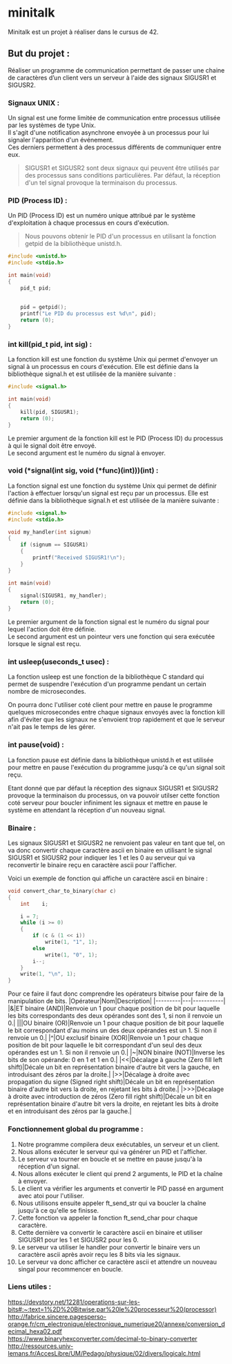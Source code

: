 # minitalk
Minitalk est un projet à réaliser dans le cursus de 42.

## But du projet :
Réaliser un programme de communication permettant de passer une chaine de caractères d’un client vers un serveur à l'aide des signaux SIGUSR1 et SIGUSR2.

### Signaux UNIX :
Un signal est une forme limitée de communication entre processus utilisée par les systèmes de type Unix.  
Il s'agit d'une notification asynchrone envoyée à un processus pour lui signaler l'apparition d'un événement.  
Ces derniers permettent à des processus différents de communiquer entre eux.  

> SIGUSR1 et SIGUSR2 sont deux signaux qui peuvent être utilisés par des processus sans conditions particulières. 
> Par défaut, la réception d'un tel signal provoque la terminaison du processus.

### PID (Process ID) :
Un PID (Process ID) est un numéro unique attribué par le système d'exploitation à chaque processus en cours d'exécution.

> Nous pouvons obtenir le PID d'un processus en utilisant la fonction getpid de la bibliothèque unistd.h.  
```c
#include <unistd.h>
#include <stdio.h>

int main(void) 
{
    pid_t pid;
    
    
    pid = getpid();
    printf("Le PID du processus est %d\n", pid);
    return (0);
}
```

### int kill(pid_t pid, int sig) :
La fonction kill est une fonction du système Unix qui permet d'envoyer un signal à un processus en cours d'exécution.  Elle est définie dans la bibliothèque signal.h et est utilisée de la manière suivante :
```c
#include <signal.h>

int main(void)
{
    kill(pid, SIGUSR1);
    return (0);
}
```
Le premier argument de la fonction kill est le PID (Process ID) du processus à qui le signal doit être envoyé.  
Le second argument est le numéro du signal à envoyer.

### void (*signal(int sig, void (*func)(int)))(int) :
La fonction signal est une fonction du système Unix qui permet de définir l'action à effectuer lorsqu'un signal est reçu par un processus. Elle est définie dans la bibliothèque signal.h et est utilisée de la manière suivante :
```c
#include <signal.h>
#include <stdio.h>

void my_handler(int signum) 
{ 
    if (signum == SIGUSR1) 
    { 
        printf("Received SIGUSR1!\n"); 
    } 
} 

int main(void)
{
    signal(SIGUSR1, my_handler);
    return (0);
}
```
Le premier argument de la fonction signal est le numéro du signal pour lequel l'action doit être définie.  
Le second argument est un pointeur vers une fonction qui sera exécutée lorsque le signal est reçu. 

### int usleep(useconds_t usec) :
La fonction usleep est une fonction de la bibliothèque C standard qui permet de suspendre l'exécution d'un programme pendant un certain nombre de microsecondes.  

On pourra donc l'utiliser coté client pour mettre en pause le programme quelques microsecondes entre chaque signaux envoyés avec la fonction kill afin d'éviter que les signaux ne s'envoient trop rapidement et que le serveur n'ait pas le temps de les gérer.

### int pause(void) :
La fonction pause est définie dans la bibliothèque unistd.h et est utilisée pour mettre en pause l'exécution du programme jusqu'à ce qu'un signal soit reçu.

Etant donné que par défaut la réception des signaux SIGUSR1 et SIGUSR2 provoque la terminaison du processus, on va pouvoir utilser cette fonction coté serveur pour boucler infiniment les signaux et mettre en pause le système en attendant la réception d'un nouveau signal.

### Binaire :
Les signaux SIGUSR1 et SIGUSR2 ne renvoient pas valeur en tant que tel, on va donc convertir chaque caractère ascii en binaire en utilisant le signal SIGUSR1 et SIGUSR2 pour indiquer les 1 et les 0 au serveur qui va reconvertir le binaire reçu en caractère ascii pour l'afficher.

Voici un exemple de fonction qui affiche un caractère ascii en binaire :
```c
void convert_char_to_binary(char c) 
{
    int    i;

    i = 7;
    while (i >= 0)
    {
        if (c & (1 << i))
            write(1, "1", 1);
        else
            write(1, "0", 1);
        i--;
    }
    write(1, "\n", 1);
}
```
Pour ce faire il faut donc comprendre les opérateurs bitwise pour faire de la manipulation de bits.
|Opérateur|Nom|Description|
|---------|---|-----------|
|&|ET binaire (AND)|Renvoie un 1 pour chaque position de bit pour laquelle les bits correspondants des deux opérandes sont des 1, si non il renvoie un 0.|
|\||OU binaire (OR)|Renvoie un 1 pour chaque position de bit pour laquelle le bit correspondant d'au moins un des deux opérandes est un 1. Si non il renvoie un 0.|
|^|OU exclusif binaire (XOR)|Renvoie un 1 pour chaque position de bit pour laquelle le bit correspondant d'un seul des deux opérandes est un 1. Si non il renvoie un 0.|
|~|NON binaire (NOT)|Inverse les bits de son opérande: 0 en 1 et 1 en 0.|
|<<|Décalage à gauche (Zero fill left shift)|Décale un bit en représentation binaire d'autre bit vers la gauche, en introduisant des zéros par la droite.|
|>>|Décalage à droite avec propagation du signe (Signed right shift)|Décale un bit en représentation binaire d'autre bit vers la droite, en rejetant les bits à droite.|
|>>>|Décalage à droite avec introduction de zéros (Zero fill right shift)|Décale un bit en représentation binaire d'autre bit vers la droite, en rejetant les bits à droite et en introduisant des zéros par la gauche.|

### Fonctionnement global du programme :
1. Notre programme compilera deux exécutables, un serveur et un client.
2. Nous allons exécuter le serveur qui va générer un PID et l'afficher.
3. Le serveur va tourner en boucle et se mettre en pause jusqu'à la réception d'un signal.
4. Nous allons exécuter le client qui prend 2 arguments, le PID et la chaîne à envoyer.
5. Le client va vérifier les arguments et convertir le PID passé en argument avec atoi pour l'utiliser.
6. Nous utilisons ensuite appeler ft_send_str qui va boucler la chaîne jusqu'à ce qu'elle se finisse.
7. Cette fonction va appeler la fonction ft_send_char pour chaque caractère.
8. Cette dernière va convertir le caractère ascii en binaire et utiliser SIGUSR1 pour les 1 et SIGUSR2 pour les 0.
9. Le serveur va utiliser le handler pour convertir le binaire vers un caractère ascii après avoir reçu les 8 bits via les signaux.
10. Le serveur va donc afficher ce caractère ascii et attendre un nouveau singal pour recommencer en boucle.

### Liens utiles :
https://devstory.net/12281/operations-sur-les-bits#:~:text=1%2D%20Bitwise,par%20le%20processeur%20(processor)  
http://fabrice.sincere.pagesperso-orange.fr/cm_electronique/electronique_numerique20/annexe/conversion_decimal_hexa02.pdf  
https://www.binaryhexconverter.com/decimal-to-binary-converter  
http://ressources.univ-lemans.fr/AccesLibre/UM/Pedago/physique/02/divers/logicalc.html  
